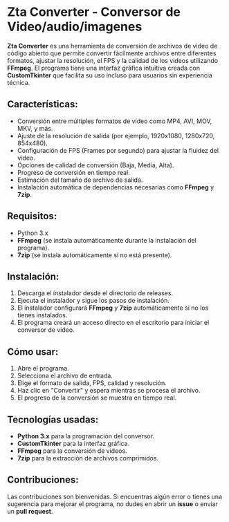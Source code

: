 # Zta Converter - Conversor de Video/audio/imagenes

**Zta Converter** es una herramienta de conversión de archivos de video de código abierto que permite convertir fácilmente archivos entre diferentes formatos, ajustar la resolución, el FPS y la calidad de los videos utilizando **FFmpeg**. El programa tiene una interfaz gráfica intuitiva creada con **CustomTkinter** que facilita su uso incluso para usuarios sin experiencia técnica.

## Características:
- Conversión entre múltiples formatos de video como MP4, AVI, MOV, MKV, y más.
- Ajuste de la resolución de salida (por ejemplo, 1920x1080, 1280x720, 854x480).
- Configuración de FPS (Frames por segundo) para ajustar la fluidez del video.
- Opciones de calidad de conversión (Baja, Media, Alta).
- Progreso de conversión en tiempo real.
- Estimación del tamaño de archivo de salida.
- Instalación automática de dependencias necesarias como **FFmpeg** y **7zip**.

## Requisitos:
- Python 3.x
- **FFmpeg** (se instala automáticamente durante la instalación del programa).
- **7zip** (se instala automáticamente si no está presente).

## Instalación:
1. Descarga el instalador desde el directorio de releases.
2. Ejecuta el instalador y sigue los pasos de instalación.
3. El instalador configurará **FFmpeg** y **7zip** automáticamente si no los tienes instalados.
4. El programa creará un acceso directo en el escritorio para iniciar el conversor de video.

## Cómo usar:
1. Abre el programa.
2. Selecciona el archivo de entrada.
3. Elige el formato de salida, FPS, calidad y resolución.
4. Haz clic en "Convertir" y espera mientras se procesa el archivo.
5. El progreso de la conversión se muestra en tiempo real.

## Tecnologías usadas:
- **Python 3.x** para la programación del conversor.
- **CustomTkinter** para la interfaz gráfica.
- **FFmpeg** para la conversión de videos.
- **7zip** para la extracción de archivos comprimidos.

## Contribuciones:
Las contribuciones son bienvenidas. Si encuentras algún error o tienes una sugerencia para mejorar el programa, no dudes en abrir un **issue** o enviar un **pull request**.
